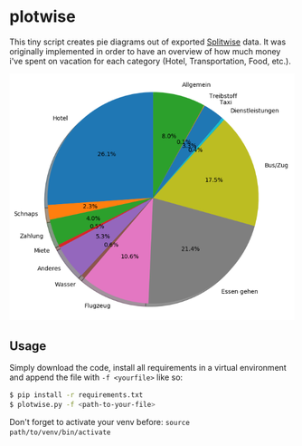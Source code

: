 # plotwise

This tiny script creates pie diagrams out of exported [Splitwise](https://www.splitwise.com/) data. 
It was originally implemented in order to have an overview of how much money i've spent on vacation for 
each category (Hotel, Transportation, Food, etc.).

![Example image](https://raw.githubusercontent.com/chrisonntag/plotwise/master/expenses.png)

## Usage

Simply download the code, install all requirements in a virtual environment 
and append the file with ```-f <yourfile>``` like so:

```bash
$ pip install -r requirements.txt
$ plotwise.py -f <path-to-your-file>
```

Don't forget to activate your venv before: ```source path/to/venv/bin/activate```
